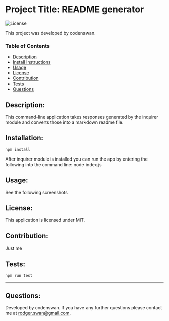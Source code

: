 # Project Title: README generator
![License](https://img.shields.io/badge/License-MIT-green)

This project was developed by codenswan.

### Table of Contents
* [Description](#Description)
* [Install Instructions](#Installation)
* [Usage](#Usage)
* [License](#License)
* [Contribution](#Contribution)
* [Tests](#Tests)
* [Questions](#Questions)

## Description:
This command-line application takes responses generated by the inquirer module and converts those into a markdown readme file.

## Installation:
    npm install
After inquirer module is installed you can run the app by entering the following into the command line:
    node index.js
    
## Usage:
See the following screenshots

## License:
This application is licensed under MIT.

## Contribution:
Just me

## Tests:
    npm run test
---
## Questions:
Developed by codenswan. 
If you have any further questions please contact me at [rodger.swan@gmail.com](mailto:rodger.swan@gmail.com).
